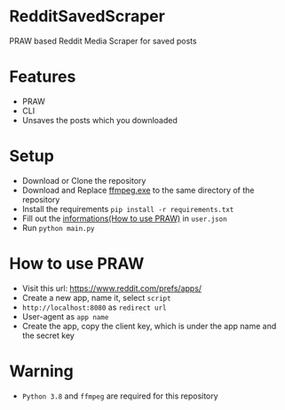 # RedditSavedScraper
PRAW based Reddit Media Scraper for saved posts

# Features
- PRAW
- CLI
- Unsaves the posts which you downloaded

# Setup
- Download or Clone the repository
- Download and Replace [ffmpeg.exe](https://www.ffmpeg.org/download.html) to the same directory of the repository
- Install the requirements `pip install -r requirements.txt`
- Fill out the [informations(How to use PRAW)](https://github.com/JU5TDIE/RedditSavedScraper#how-to-use-praw) in `user.json`
- Run `python main.py`

# How to use PRAW
- Visit this url: https://www.reddit.com/prefs/apps/
- Create a new app, name it, select `script`
- `http://localhost:8080` as `redirect url`
- User-agent as `app name`
- Create the app, copy the client key, which is under the app name and the secret key

# Warning
- `Python 3.8` and `ffmpeg` are required for this repository
